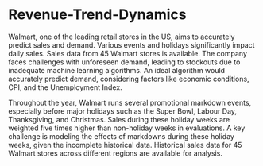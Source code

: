 # Revenue-Trend-Dynamics

Walmart, one of the leading retail stores in the US, aims to accurately predict sales and demand. Various events and holidays significantly impact daily sales. Sales data from 45 Walmart stores is available. The company faces challenges with unforeseen demand, leading to stockouts due to inadequate machine learning algorithms. An ideal algorithm would accurately predict demand, considering factors like economic conditions, CPI, and the Unemployment Index.

Throughout the year, Walmart runs several promotional markdown events, especially before major holidays such as the Super Bowl, Labour Day, Thanksgiving, and Christmas. Sales during these holiday weeks are weighted five times higher than non-holiday weeks in evaluations. A key challenge is modeling the effects of markdowns during these holiday weeks, given the incomplete historical data. Historical sales data for 45 Walmart stores across different regions are available for analysis.
